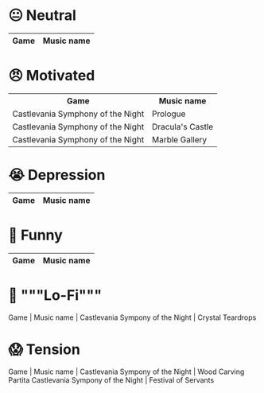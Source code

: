 # 😐 Neutral

Game  | Music name
:---: | :---:


# 😠 Motivated

<table>
	<tr>
		<th>Game</th>
		<th>Music name</th>
	</tr>
	<tr>
		<td>Castlevania Symphony of the Night</td>
		<td>Prologue</td>
	</tr>
	<tr>
		<td>Castlevania Symphony of the Night</td>
		<td>Dracula's Castle</td>
	</tr>
	<tr>
		<td>Castlevania Symphony of the Night</td>
		<td>Marble Gallery</td>
	</tr>
</table>

# 😭 Depression

Game  | Music name
:---: | :---:

# 🤣 Funny

Game  | Music name
:---: | :---:

# 📼 """Lo-Fi"""

Game                             | Music name
                                 |
Castlevania Sympony of the Night | Crystal Teardrops

# 😱 Tension

Game                             | Music name
                                 |
Castlevania Sympony of the Night | Wood Carving Partita
Castlevania Sympony of the Night | Festival of Servants

